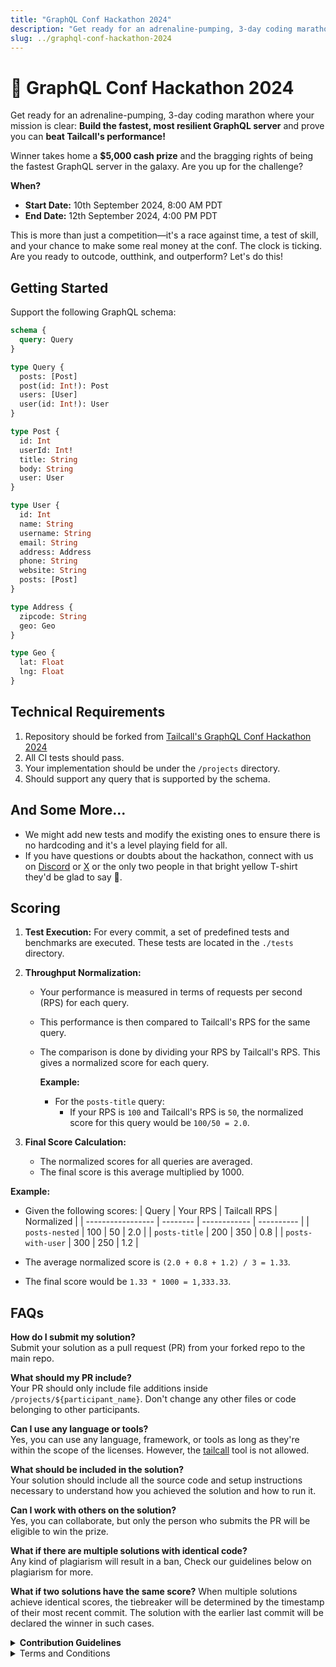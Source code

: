 ```yaml
---
title: "GraphQL Conf Hackathon 2024"
description: "Get ready for an adrenaline-pumping, 3-day coding marathon where your mission is clear: Build the fastest, most resilient GraphQL server and prove you can beat Tailcall's performance!"
slug: ../graphql-conf-hackathon-2024
---
```


# 🚀 GraphQL Conf Hackathon 2024

Get ready for an adrenaline-pumping, 3-day coding marathon where your mission is clear: **Build the fastest, most resilient GraphQL server** and prove you can **beat Tailcall's performance!**

Winner takes home a **$5,000 cash prize** and the bragging rights of being the fastest GraphQL server in the galaxy. Are you up for the challenge?

**When?**

- **Start Date:** 10th September 2024, 8:00 AM PDT
- **End Date:** 12th September 2024, 4:00 PM PDT

This is more than just a competition—it's a race against time, a test of skill, and your chance to make some real money at the conf. The clock is ticking. Are you ready to outcode, outthink, and outperform? Let's do this!

## Getting Started

Support the following GraphQL schema:

```graphql
schema {
  query: Query
}

type Query {
  posts: [Post]
  post(id: Int!): Post
  users: [User]
  user(id: Int!): User
}

type Post {
  id: Int
  userId: Int!
  title: String
  body: String
  user: User
}

type User {
  id: Int
  name: String
  username: String
  email: String
  address: Address
  phone: String
  website: String
  posts: [Post]
}

type Address {
  zipcode: String
  geo: Geo
}

type Geo {
  lat: Float
  lng: Float
}
```

## Technical Requirements

1. Repository should be forked from [Tailcall's GraphQL Conf Hackathon 2024](https://github.com/tailcallhq/hackathon)
2. All CI tests should pass.
3. Your implementation should be under the `/projects` directory.
4. Should support any query that is supported by the schema.

## And Some More...

- We might add new tests and modify the existing ones to ensure there is no hardcoding and it's a level playing field for all.
- If you have questions or doubts about the hackathon, connect with us on [Discord](https://discord.gg/GJHMeZup8m) or [X](https://x.com/tailcallhq) or the only two people in that bright yellow T-shirt they'd be glad to say 👋.

## Scoring

1. **Test Execution:** For every commit, a set of predefined tests and benchmarks are executed. These tests are located in the `./tests` directory.

2. **Throughput Normalization:**

   - Your performance is measured in terms of requests per second (RPS) for each query.
   - This performance is then compared to Tailcall's RPS for the same query.
   - The comparison is done by dividing your RPS by Tailcall's RPS. This gives a normalized score for each query.

     **Example:**

     - For the `posts-title` query:
       - If your RPS is `100` and Tailcall's RPS is `50`, the normalized score for this query would be `100/50 = 2.0`.

3. **Final Score Calculation:**

   - The normalized scores for all queries are averaged.
   - The final score is this average multiplied by 1000.

**Example:**

  - Given the following scores:
    | Query | Your RPS | Tailcall RPS | Normalized |
    | ----------------- | -------- | ------------ | ---------- |
    | `posts-nested` | 100 | 50 | 2.0 |
    | `posts-title` | 200 | 350 | 0.8 |
    | `posts-with-user` | 300 | 250 | 1.2 |

  - The average normalized score is `(2.0 + 0.8 + 1.2) / 3 = 1.33`.
  - The final score would be `1.33 * 1000 = 1,333.33`.

## FAQs

**How do I submit my solution?**  
Submit your solution as a pull request (PR) from your forked repo to the main repo.

**What should my PR include?**  
Your PR should only include file additions inside `/projects/${participant_name}`. Don't change any other files or code belonging to other participants.

**Can I use any language or tools?**  
Yes, you can use any language, framework, or tools as long as they're within the scope of the licenses. However, the [tailcall](https://github.com/tailcallhq/tailcall/) tool is not allowed.

**What should be included in the solution?**  
Your solution should include all the source code and setup instructions necessary to understand how you achieved the solution and how to run it.

**Can I work with others on the solution?**  
Yes, you can collaborate, but only the person who submits the PR will be eligible to win the prize.

**What if there are multiple solutions with identical code?**  
Any kind of plagiarism will result in a ban, Check our guidelines below on plagiarism for more.

**What if two solutions have the same score?**
When multiple solutions achieve identical scores, the tiebreaker will be determined by the timestamp of their most recent commit. The solution with the earlier last commit will be declared the winner in such cases.

<details>
<summary><strong>Contribution Guidelines</strong></summary>

### Data Source (Upstream REST API)

On the CI your GraphQL server will need to fetch data from the upstream REST API at:

**Base URL**: `http://localhost:3000`

### Endpoints

- **GET** `/posts`  
  _Returns a list of posts._

- **GET** `/posts/:id`  
  _Returns a post by ID._

- **GET** `/users`  
  _Returns a list of users._

- **GET** `/users/:id`  
  _Returns a user by ID._

- **GET** `/users?id=1&id=2&id=3`  
  _Returns multiple users with IDs specified in query parameters._

The structure of the REST API responses will match the GraphQL schema fields.

### GraphQL server

Your GraphQL server should start on url `http://localhost:8000/graphql` and serve `POST` Graphql requests on it.

## Getting Started

1. Fork this repository
2. Clone the repository locally or run the codespace of your choice
3. Add new folder to `./projects` folder with your username. Copy the `/template` folder content from the repository root to your folder to populate required files.
4. Add the code of the implementation inside the folder

- you could use any language or tool by your choice that allows you to create the required GraphQL server. Just make sure the solution could be replicated in Github Actions environment.
- use the `schema.graphql` file from the root of the repo. Feel free to copy the file to your folder and change it the way you needed to work properly, but don't change the structure of types

5. Add `run.sh` file that installs required tools and runs the server

- the script is running on [Github Hosted runner](https://docs.github.com/en/actions/using-github-hosted-runners/using-github-hosted-runners/about-github-hosted-runners). List of available tools and packages could be found [here](https://github.com/actions/runner-images/blob/main/images/ubuntu/Ubuntu2404-Readme.md)
- first add installation and build steps for required tools and code. E.g. `npm i` or `cargo build --release`
- add steps to start the server. E.g. `npm start` or `cargo run --release`
- make sure the script is marked as executable `chmod +x run.sh`

6. Make sure your code is working and handles GraphQL requests
7. Commit and push changes to your fork
8. Create a pull request from your fork into original repository

### Run mock server locally

To run the mock server locally you need a [Rust toolchain](https://rustup.rs) installed.

To run the mock server in the root of the repo run:

```sh
cargo run -p mock-api
```

The server will start on `http://localhost:3000` and will serve the endpoints mentioned in [data source](#data-source-upstream-rest-api)

### Run test suite locally

To run the whole test suite locally you need a [Rust toolchain](https://rustup.rs) installed.

For the first time you need to build the mock server code (one-time run):

```sh
cargo build -p mock-api
```

After finishing the command you can use following command to run test suite:

```sh
cargo run
```

If you need to run only specific project, specify this project as option with name of the directory of the project:

```sh
cargo run -- --project tailcall
```

## How implementation is checked

1. Build everything that is required to run test environment and custom implementation
2. Start the test environment to validate response: mock server and reference server that is used to test implementation correctness
3. Run correctness tests
4. Run the benchmark
5. Run correctness tests again

### Testing correctness

For testing the correctness repeat next process multiple times:

1. Regenerate mocks on mock-api server
2. For every request in `/tests` directory execute the request to user implementation
3. Execute the same request for reference implementation
4. Compare the results and in case they are mismatch throw an error

### Benchmarking the performance

Ran many requests in parallel to the server with tools like `wrk` or `k6` to collect info about provided RPS and latency

</details>

<details>
  <summary>Terms and Conditions</summary>

1. **Final Decision**: Tailcall reserves the exclusive right to determine the winner of the GraphQL Conf Hackathon 2024. The decision made by Tailcall is final and binding. No disputes, appeals, or challenges to the outcome will be entertained, either during the event or after its conclusion.

2. **Right to Disqualify**: Tailcall retains the right to disqualify any participant or team at any stage of the hackathon for reasons including, but not limited to, violations of the rules, inappropriate conduct, attempts to manipulate or cheat the scoring system, or any activity deemed unethical or unfair. Such disqualification decisions are at the sole discretion of Tailcall and will not be subject to review or reversal.

3. **Intellectual Property**: By submitting your solution, you agree that all work is your own or properly licensed. Any form of plagiarism, submission of duplicate solutions, or unauthorized use of third-party intellectual property will result in immediate disqualification. Participants are responsible for ensuring that their work complies with all applicable intellectual property laws and licenses.

4. **No Legal Recourse**: Participants acknowledge that they are participating in the hackathon at their own risk and discretion. Tailcall’s decision regarding winners, disqualifications, or any aspect of the competition will not be subject to any form of legal recourse, challenge, or litigation. Participants waive any rights to seek compensation, damages, or legal action against Tailcall or its affiliates.

5. **Tiebreaker and Scoring**: In the event of a tie, Tailcall will decide the winner based on a tiebreaker determined by the timestamp of the last valid commit. Tailcall also reserves the right to alter or adjust scoring criteria to ensure fairness and integrity. These changes will be communicated, but participants agree that such changes will not be a basis for challenge.

6. **Modification of Rules**: Tailcall reserves the right to modify or amend the rules, guidelines, or requirements of the hackathon at any time to ensure a fair and transparent competition. Any changes will be announced promptly, and participants are expected to comply with updated rules. Failure to adhere to the modified rules may result in disqualification.

7. **Collaboration and Multiple Entries**: While collaboration is allowed, only one individual from a team may submit the final entry. Tailcall will not accept any disputes arising from team collaborations. Any identical or highly similar solutions submitted by different participants will be investigated, and Tailcall reserves the right to disqualify participants if plagiarism or collusion is suspected.

8. **Use of Submissions**: By submitting your entry, you grant Tailcall the right to use, display, and promote your submission for purposes related to the hackathon or future events, including marketing or showcasing your work. However, all intellectual property rights to the original code remain with the participants, unless explicitly stated otherwise.

</details>
